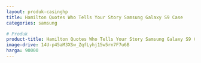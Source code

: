 ```yaml
---
layout: produk-casinghp
title: Hamilton Quotes Who Tells Your Story Samsung Galaxy S9 Case
categories: samsung

# Produk
product-title: Hamilton Quotes Who Tells Your Story Samsung Galaxy S9 Case
image-drive: 14U-p45aM3XSw_ZqfLyhj15w5rn7F7u6B
harga: 90000
---
```


